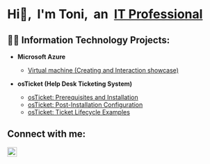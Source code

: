 
# Hi👋, &nbsp;I'm Toni, &nbsp;an &nbsp;[IT Professional](https://www.linkedin.com/in/toni-deeprai-477867327)

## 👨‍💻 Information Technology Projects:

- **Microsoft Azure**
  - [Virtual machine (Creating and Interaction showcase)](asdsdsds)

- **osTicket (Help Desk Ticketing System)**
  - [osTicket: Prerequisites and Installation](https://github.com/tonideeprai/osticket-prereqs)<br>
  - [osTicket: Post-Installation Configuration](https://github.com/tonideeprai/osticket-config)<br>
  - [osTicket: Ticket Lifecycle Examples](https://github.com/tonideeprai/osticket-lifecycle)

<h2>Connect with me:</h2>

[<img align="left" alt="Josh | LinkedIn" width="22px" src="https://cdn.jsdelivr.net/npm/simple-icons@v3/icons/linkedin.svg" />][linkedin]

[linkedin]: https://linkedin.com/in/Josh
